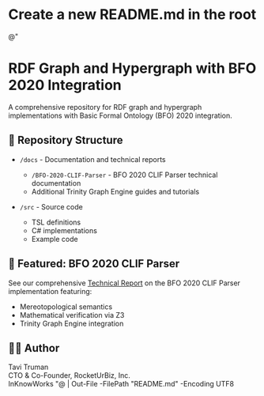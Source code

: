 # Create a new README.md in the root
@"
# RDF Graph and Hypergraph with BFO 2020 Integration

A comprehensive repository for RDF graph and hypergraph implementations with Basic Formal Ontology (BFO) 2020 integration.

## 📁 Repository Structure

- `/docs` - Documentation and technical reports
  - `/BFO-2020-CLIF-Parser` - BFO 2020 CLIF Parser technical documentation
  - Additional Trinity Graph Engine guides and tutorials
  
- `/src` - Source code
  - TSL definitions
  - C# implementations
  - Example code

## 🚀 Featured: BFO 2020 CLIF Parser

See our comprehensive [Technical Report](docs/BFO-2020-CLIF-Parser/Technical-Report-BFO-2020-CLIF-Parser.md) on the BFO 2020 CLIF Parser implementation featuring:
- Mereotopological semantics
- Mathematical verification via Z3
- Trinity Graph Engine integration

## 👨‍💻 Author

Tavi Truman  
CTO & Co-Founder, RocketUrBiz, Inc.  
InKnowWorks
"@ | Out-File -FilePath "README.md" -Encoding UTF8
